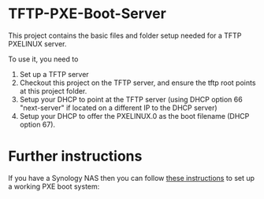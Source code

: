 TFTP-PXE-Boot-Server
====================

This project contains the basic files and folder setup needed for a TFTP PXELINUX server.

To use it, you need to

1. Set up a TFTP server
2. Checkout this project on the TFTP server, and ensure the tftp root points at this project folder.
3. Setup your DHCP to point at the TFTP server (using DHCP option 66 "next-server" if located on a different IP to the DHCP server)
4. Setup your DHCP to offer the PXELINUX.0 as the boot filename (DHCP option 67).

Further instructions
====================

If you have a Synology NAS then you can follow [these instructions](http://www.pyrosoft.co.uk/blog/2013/01/13/setting-up-a-pxe-boot-server-on-synology-dsm-4-2-beta/) to set up a working PXE boot system:
